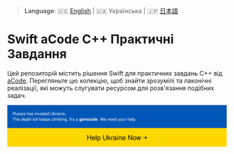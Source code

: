 > **Language**: 🇺🇸 [English](README.md) | 🇺🇦 Українська | 🇯🇵 [日本語](README.ja.md)

# Swift aCode C++ Практичні Завдання

Цей репозиторій містить рішення Swift для практичних завдань C++ від [aCode](https://acode.com.ua). Перегляньте цю колекцію, щоб знайти зрозумілі та лаконічні реалізації, які можуть слугувати ресурсом для розв'язання подібних задач.

[![Stand With Ukraine](https://raw.githubusercontent.com/vshymanskyy/StandWithUkraine/main/banner2-direct.svg)](https://vshymanskyy.github.io/StandWithUkraine)
